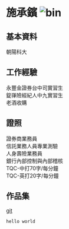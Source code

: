 施承鑌 ![bin](https://i.imgur.com/YvsNMDg.jpg)
======

基本資料
--------
朝陽科大

工作經驗
--------
永豐金證券台中司實習生  
錠嵂險經紀人中九實習生  
老酒收購

證照
--------
證券商業務員  
信託業務⼈員專業測驗  
人身壽險業務員    
銀⾏內部控制與內部稽核  
TQC-中打70字/每分鐘  
TQC-英打20字/每分鐘  

作品集
--------
[git][git1]

  [git1]: https://github.com/Sinsbin "git"

`hello world`

